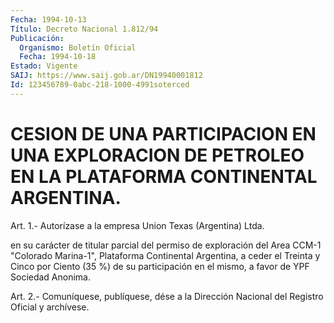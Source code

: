 ```yaml
---
Fecha: 1994-10-13
Título: Decreto Nacional 1.812/94
Publicación:
  Organismo: Boletín Oficial
  Fecha: 1994-10-18
Estado: Vigente
SAIJ: https://www.saij.gob.ar/DN19940001812
Id: 123456789-0abc-218-1000-4991soterced
---
```

# CESION DE UNA PARTICIPACION EN UNA EXPLORACION DE PETROLEO EN LA PLATAFORMA CONTINENTAL ARGENTINA.

<a id="1"></a>
Art. 1.- Autorízase a la empresa Union Texas (Argentina) Ltda.

en su  carácter  de  titular parcial del permiso de exploración del Area CCM-1 "Colorado Marina-1",  Plataforma  Continental Argentina, a  ceder el Treinta y Cinco por Ciento (35 %) de  su  participación en el mismo, a favor de YPF Sociedad Anonima.

<a id="2"></a>
Art. 2.- Comuníquese, publíquese, dése a la Dirección Nacional del Registro Oficial y archívese.